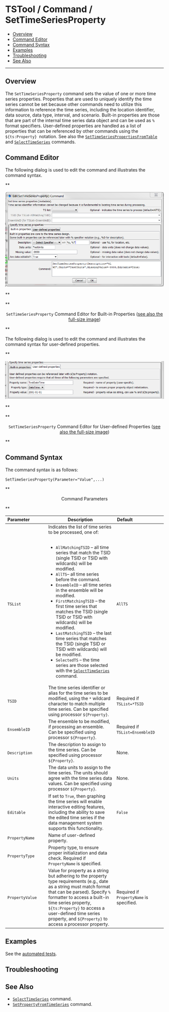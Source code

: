 # TSTool / Command / SetTimeSeriesProperty #

* [Overview](#overview)
* [Command Editor](#command-editor)
* [Command Syntax](#command-syntax)
* [Examples](#examples)
* [Troubleshooting](#troubleshooting)
* [See Also](#see-also)

-------------------------

## Overview ##

The `SetTimeSeriesProperty` command sets the value of one or more time series properties.
Properties that are used to uniquely identify the time series cannot be set because other commands
need to utilize this information to reference the time series,
including the location identifier, data source, data type, interval, and scenario.
Built-in properties are those that are part of the internal time series data object and can be used as `%` format specifiers.
User-defined properties are handled as a list of properties that can be referenced by other commands using the `${ts:Property} `notation.
See also the [`SetTimeSeriesPropertiesFromTable`](../SetTimeSeriesPropertiesFromTable/SetTimeSeriesPropertiesFromTable.md) and
[`SelectTimeSeries`](../SelectTimeSeries/SelectTimeSeries.md) commands.  

## Command Editor ##

The following dialog is used to edit the command and illustrates the command syntax.

**<p style="text-align: center;">
![SetTimeSeriesProperty](SetTimeSeriesProperty.png)
</p>**

**<p style="text-align: center;">
`SetTimeSeriesProperty` Command Editor for Built-in Properties (<a href="../SetTimeSeriesProperty.png">see also the full-size image</a>)
</p>**

The following dialog is used to edit the command and illustrates the command syntax for user-defined properties.

**<p style="text-align: center;">
![SetTimeSeriesProperty User](SetTimeSeriesProperty_User.png)
</p>**

**<p style="text-align: center;">
`SetTimeSeriesProperty` Command Editor for User-defined Properties (<a href="../SetTimeSeriesProperty_User.png">see also the full-size image</a>)
</p>**

## Command Syntax ##

The command syntax is as follows:

```text
SetTimeSeriesProperty(Parameter="Value",...)
```
**<p style="text-align: center;">
Command Parameters
</p>**

| **Parameter**&nbsp;&nbsp;&nbsp;&nbsp;&nbsp;&nbsp;&nbsp;&nbsp;&nbsp;&nbsp;&nbsp;&nbsp; | **Description** | **Default**&nbsp;&nbsp;&nbsp;&nbsp;&nbsp;&nbsp;&nbsp;&nbsp;&nbsp;&nbsp;&nbsp;&nbsp;&nbsp;&nbsp;&nbsp;&nbsp;&nbsp;&nbsp;&nbsp;&nbsp;&nbsp;&nbsp;&nbsp;&nbsp; |
| --------------|-----------------|----------------- |
|`TSList`|Indicates the list of time series to be processed, one of:<br><br><ul><li>`AllMatchingTSID` – all time series that match the TSID (single TSID or TSID with wildcards) will be modified.</li><li>`AllTS`– all time series before the command.</li><li>`EnsembleID` – all time series in the ensemble will be modified.</li><li>`FirstMatchingTSID` – the first time series that matches the TSID (single TSID or TSID with wildcards) will be modified.</li><li>`LastMatchingTSID` – the last time series that matches the TSID (single TSID or TSID with wildcards) will be modified.</li><li>`SelectedTS` – the time series are those selected with the [`SelectTimeSeries`](../SelectTimeSeries/SelectTimeSeries.md) command.|`AllTS`|
|`TSID`|The time series identifier or alias for the time series to be modified, using the `*` wildcard character to match multiple time series.  Can be specified using processor `${Property}`.|Required if `TSList=*TSID`|
|`EnsembleID`|The ensemble to be modified, if processing an ensemble.  Can be specified using processor `${Property}`.|Required if `TSList=EnsembleID`|
|`Description`|The description to assign to the time series.  Can be specified using processor `${Property}`.|None.|
|`Units`|The data units to assign to the time series.  The units should agree with the time series data values.  Can be specified using processor `${Property}`.|None.|
|`Editable`|If set to `True`, then graphing the time series will enable interactive editing features, including the ability to save the edited time series if the data management system supports this functionality.|`False`|
|`PropertyName`|Name of user-defined property.||
|`PropertyType`|Property type, to ensure proper initialization and data check.	Required if `PropertyName` is specified.
|`PropertyValue`|Value for property as a string but adhering to the property type requirements (e.g., date as a string must match format that can be parsed).  Specify `%` formatter to access a built-in time series property, `${ts:Property}` to access a user-defined time series property, and `${Property}` to access a processor property.|Required if `PropertyName` is specified.|

## Examples ##

See the [automated tests](https://github.com/OpenCDSS/cdss-app-tstool-test/tree/master/test/regression/commands/general/SetTimeSeriesProperty).

## Troubleshooting ##

## See Also ##

* [`SelectTimeSeries`](../SelectTimeSeries/SelectTimeSeries.md) command.
* [`SetPropertyFromTimeSeries`](../SetPropertyFromTimeSeries/SetPropertyFromTimeSeries.md) command.
